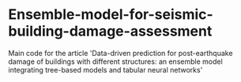 # Ensemble-model-for-seismic-building-damage-assessment
Main code for the article 'Data-driven prediction for post-earthquake damage of buildings with different structures: an ensemble model integrating tree-based models and tabular neural networks'
